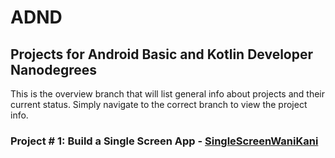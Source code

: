 # ADND
## Projects for Android Basic and Kotlin Developer Nanodegrees
This is the overview branch that will list general info about projects and their current status.  Simply navigate to the correct branch to view the project info.


### Project # 1: Build a Single Screen App - [SingleScreenWaniKani](https://github.com/gferiancek/ADND/tree/SingleScreenWaniKani_Master)
